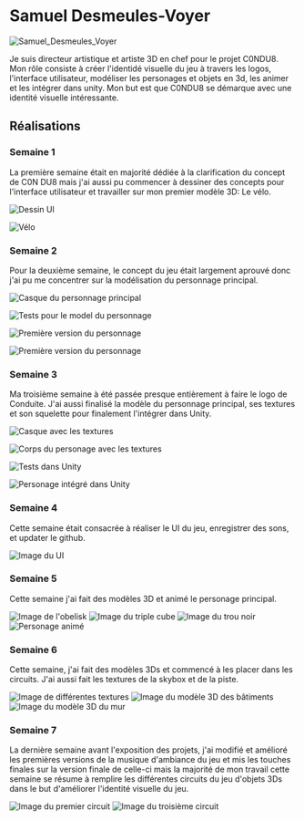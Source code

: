 # Samuel Desmeules-Voyer 

![Samuel_Desmeules_Voyer](../img/samuel_desmeules-voyer.webp)

Je suis directeur artistique et artiste 3D en chef pour le projet C0NDU8. Mon rôle consiste à créer l'identidé visuelle du jeu à travers les logos, l'interface utilisateur, modéliser les personages et objets en 3d, les animer et les intégrer dans unity. Mon but est que C0NDU8 se démarque avec une identité visuelle intéressante.

## Réalisations

 <!-- Une image par semaine de la réalisation dont tu es le plus fier avec une légende -->

### Semaine 1
La première semaine était en majorité dédiée à la clarification du concept de C0N DU8 mais j'ai aussi pu commencer à dessiner des concepts pour l'interface utilisateur et travailler sur mon premier modèle 3D: Le vélo.

![Dessin UI](./img/dessin_ui.webp)


![Vélo](./img/velo_statique.webp)

### Semaine 2
Pour la deuxième semaine, le concept du jeu était largement aprouvé donc j'ai pu me concentrer sur la modélisation du personnage principal.

![Casque du personnage principal](./img/casque.webp)


![Tests pour le model du personnage](./img/test_personage.webp)


![Première version du personnage](./img/personage_v1.webp)


![Première version du personnage](./img/personage_v2.webp)

### Semaine 3
Ma troisième semaine à été passée presque entièrement à faire le logo de Conduite. J'ai aussi finalisé la modèle du personnage principal, ses textures et son squelette pour finalement l'intégrer dans Unity.

![Casque avec les textures](./img/casque_texture.webp)


![Corps du personage avec les textures](./img/corps_texture.webp)


![Tests dans Unity](./img/tests_perso_unity.webp)


![Personage intégré dans Unity](./img/integration_perso.webp)

### Semaine 4
Cette semaine était consacrée à réaliser le UI du jeu, enregistrer des sons, et updater le github.

![Image du UI](./img/ui.webp)

### Semaine 5
Cette semaine j'ai fait des modèles 3D et animé le personage principal.

![Image de l'obelisk](./img/obelisk.webp)
![Image du triple cube](./img/triple.webp)
![Image du trou noir](./img/blackhole.webp)
![Personage animé](./img/anime.webp)

### Semaine 6
Cette semaine, j'ai fait des modèles 3Ds et commencé à les placer dans les circuits. J'ai aussi fait les textures de la skybox et de la piste.

![Image de différentes textures](./img/textures.webp)
![Image du modèle 3D des bâtiments](./img/batiment.webp)
![Image du modèle 3D du mur](./img/mur.webp)

### Semaine 7
La dernière semaine avant l'exposition des projets, j'ai modifié et amélioré les premières versions de la musique d'ambiance du jeu et mis les touches finales sur la version finale de celle-ci mais la majorité de mon travail cette semaine se résume à remplire les différentes circuits du jeu d'objets 3Ds dans le but d'améliorer l'identité visuelle du jeu.

![Image du premier circuit](./img/circuit_1.webp)
![Image du troisième circuit](./img/circuit_3.webp)
